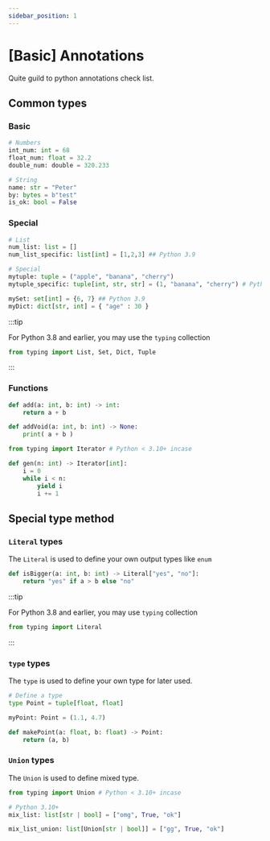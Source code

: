 ```yaml
---
sidebar_position: 1
---
```


# [Basic] Annotations 
Quite guild to python annotations check list.

## Common types

### Basic
```python
# Numbers
int_num: int = 68
float_num: float = 32.2
double_num: double = 320.233

# String
name: str = "Peter"
by: bytes = b"test"
is_ok: bool = False
```

### Special 
```python
# List
num_list: list = []
num_list_specific: list[int] = [1,2,3] ## Python 3.9

# Special
mytuple: tuple = ("apple", "banana", "cherry")
mytuple_specific: tuple[int, str, str] = (1, "banana", "cherry") # Python 3.9+

mySet: set[int] = {6, 7} ## Python 3.9
myDict: dict[str, int] = { "age" : 30 }
```

:::tip

For Python 3.8 and earlier, you may use the `typing` collection 
```python
from typing import List, Set, Dict, Tuple
```

:::

### Functions 
```python
def add(a: int, b: int) -> int:
    return a + b

def addVoid(a: int, b: int) -> None:
    print( a + b )

from typing import Iterator # Python < 3.10+ incase

def gen(n: int) -> Iterator[int]:
    i = 0
    while i < n:
        yield i
        i += 1
```

## Special type method

### `Literal` types
The `Literal` is used to define your own output types like `enum`

```python
def isBigger(a: int, b: int) -> Literal["yes", "no"]:
    return "yes" if a > b else "no"
```

:::tip

For Python 3.8 and earlier, you may use `typing` collection 
```python
from typing import Literal
```

:::

### `type` types
The `type` is used to define your own type for later used.

```python
# Define a type
type Point = tuple[float, float]

myPoint: Point = (1.1, 4.7)

def makePoint(a: float, b: float) -> Point:
    return (a, b)
```

### `Union` types
The `Union` is used to define mixed type.

```python
from typing import Union # Python < 3.10+ incase

# Python 3.10+
mix_list: list[str | bool] = ["omg", True, "ok"] 

mix_list_union: list[Union[str | bool]] = ["gg", True, "ok"]
```


